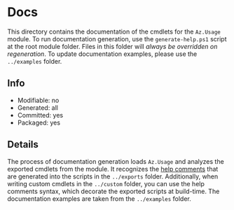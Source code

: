 # Docs
This directory contains the documentation of the cmdlets for the `Az.Usage` module. To run documentation generation, use the `generate-help.ps1` script at the root module folder. Files in this folder will *always be overridden on regeneration*. To update documentation examples, please use the `../examples` folder.

## Info
- Modifiable: no
- Generated: all
- Committed: yes
- Packaged: yes

## Details
The process of documentation generation loads `Az.Usage` and analyzes the exported cmdlets from the module. It recognizes the [help comments](https://docs.microsoft.com/powershell/module/microsoft.powershell.core/about/about_comment_based_help) that are generated into the scripts in the `../exports` folder. Additionally, when writing custom cmdlets in the `../custom` folder, you can use the help comments syntax, which decorate the exported scripts at build-time. The documentation examples are taken from the `../examples` folder.